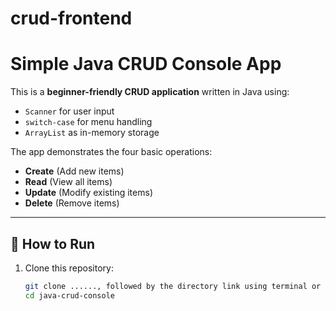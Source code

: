 # crud-frontend
# Simple Java CRUD Console App

This is a **beginner-friendly CRUD application** written in Java using:
- `Scanner` for user input
- `switch-case` for menu handling
- `ArrayList` as in-memory storage

The app demonstrates the four basic operations:
- **Create** (Add new items)
- **Read** (View all items)
- **Update** (Modify existing items)
- **Delete** (Remove items)

---

## 🚀 How to Run

1. Clone this repository:
   ```bash
   git clone ......, followed by the directory link using terminal or CMD.
   cd java-crud-console
